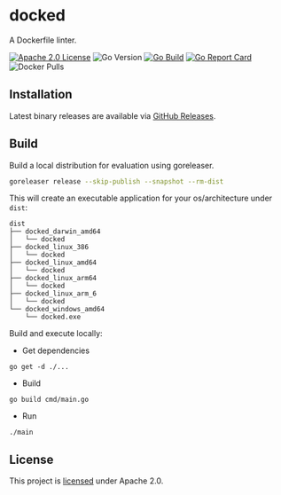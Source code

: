 # docked

A Dockerfile linter.

[![Apache 2.0 License](https://img.shields.io/badge/License-Apache%202.0-blue)](./LICENSE)
![Go Version](https://img.shields.io/github/go-mod/go-version/jimschubert/docked)
[![Go Build](https://github.com/jimschubert/docked/actions/workflows/build.yml/badge.svg)](https://github.com/jimschubert/docked/actions/workflows/build.yml)
[![Go Report Card](https://goreportcard.com/badge/github.com/jimschubert/docked)](https://goreportcard.com/report/github.com/jimschubert/docked)
![Docker Pulls](https://img.shields.io/docker/pulls/jimschubert/docked)
<!-- [![codecov](https://codecov.io/gh/jimschubert/docked/branch/master/graph/badge.svg)](https://codecov.io/gh/jimschubert/docked) --> 

## Installation

Latest binary releases are available via [GitHub Releases](https://github.com/jimschubert/docked/releases).

## Build

Build a local distribution for evaluation using goreleaser.

```bash
goreleaser release --skip-publish --snapshot --rm-dist
```

This will create an executable application for your os/architecture under `dist`:

```
dist
├── docked_darwin_amd64
│   └── docked
├── docked_linux_386
│   └── docked
├── docked_linux_amd64
│   └── docked
├── docked_linux_arm64
│   └── docked
├── docked_linux_arm_6
│   └── docked
└── docked_windows_amd64
    └── docked.exe
```

Build and execute locally:

* Get dependencies

```shell
go get -d ./...
```

* Build

```shell
go build cmd/main.go
```

* Run

```shell
./main
```

## License

This project is [licensed](./LICENSE) under Apache 2.0.
